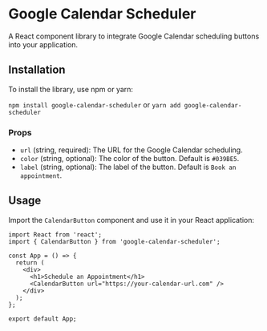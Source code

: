 # Google Calendar Scheduler

A React component library to integrate Google Calendar scheduling buttons into your application.

## Installation

To install the library, use npm or yarn:

`npm install google-calendar-scheduler` or 
`yarn add google-calendar-scheduler`

### Props

- `url` (string, required): The URL for the Google Calendar scheduling.
- `color` (string, optional): The color of the button. Default is `#039BE5`.
- `label` (string, optional): The label of the button. Default is `Book an appointment`.

## Usage

Import the `CalendarButton` component and use it in your React application:

```
import React from 'react'; 
import { CalendarButton } from 'google-calendar-scheduler'; 
 
const App = () => { 
  return ( 
    <div> 
      <h1>Schedule an Appointment</h1> 
      <CalendarButton url="https://your-calendar-url.com" /> 
    </div> 
  ); 
}; 
 
export default App;


```